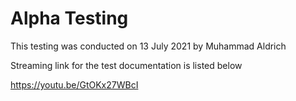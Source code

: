 # Alpha Testing
This testing was conducted on 13 July 2021 by Muhammad Aldrich

Streaming link for the test documentation is listed below

https://youtu.be/GtOKx27WBcI

